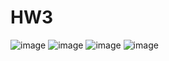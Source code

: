 # HW3
![image](https://github.com/user-attachments/assets/25174294-22f0-459d-b6ca-df27fa140b2e)
![image](https://github.com/user-attachments/assets/c96e2b26-eec2-4a00-aaa1-5f8192aa38dc)
![image](https://github.com/user-attachments/assets/72c01455-9d5b-49d8-9150-984b5cdbe1e5)
![image](https://github.com/user-attachments/assets/d623e0be-fc60-4e26-a6dd-20bf5db1d471)
